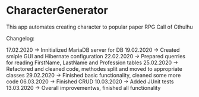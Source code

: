 # CharacterGenerator
This app automates creating character to popular paper RPG Call of Cthulhu

Changelog:

17.02.2020 -> Innitialized MariaDB server for DB
19.02.2020 -> Created smiple GUI and Hibernate configuration
22.02.2020 -> Prepared querries for reading FirstName, LastName and Profession tables
25.02.2020 -> Refactored and cleaned code, methodes split and moved to appropriate classes
29.02.2020 -> Finished basic functionality, cleaned some more code
06.03.2020 -> Finished CRUD
10.03.2020 -> Added JUnit tests
13.03.2020 -> Overall improvementws, finished all functionality
